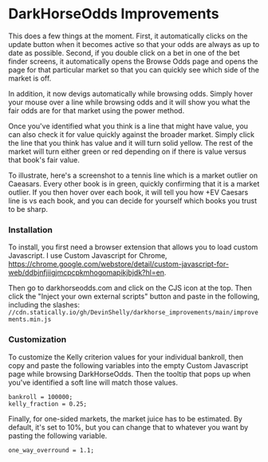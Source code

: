 # DarkHorseOdds Improvements
This does a few things at the moment. First, it automatically clicks on the update button when it becomes active so that your odds are always as up to date as possible. Second, if you double click on a bet in one of the bet finder screens, it automatically opens the Browse Odds page and opens the page for that particular market so that you can quickly see which side of the market is off.

In addition, it now devigs automatically while browsing odds. Simply hover your mouse over a line while browsing odds and it will show you what the fair odds are for that market using the power method. 

Once you've identified what you think is a line that might have value, you can also check it for value quickly against the broader market. Simply click the line that you think has value and it will turn solid yellow. The rest of the market will turn either green or red depending on if there is value versus that book's fair value. 

To illustrate, here's a screenshot to a tennis line which is a market outlier on Caeasars. Every other book is in green, quickly confirming that it is a market outlier. If you then hover over each book, it will tell you how +EV Caesars line is vs each book, and you can decide for yourself which books you trust to be sharp.

### Installation
To install, you first need a browser extension that allows you to load custom Javascript. I use Custom Javascript for Chrome, https://chrome.google.com/webstore/detail/custom-javascript-for-web/ddbjnfjiigjmcpcpkmhogomapikjbjdk?hl=en. 

Then go to darkhorseodds.com and click on the CJS icon at the top. Then click the "Inject your own external scripts" button and paste in the following, including the slashes: `//cdn.statically.io/gh/DevinShelly/darkhorse_improvements/main/improvements.min.js`

### Customization
To customize the Kelly criterion values for your individual bankroll, then copy and paste the following variables into the empty Custom Javascript page while browsing DarkHorseOdds. Then the tooltip that pops up when you've identified a soft line will match those values.
```
bankroll = 100000;
kelly_fraction = 0.25;
```

Finally, for one-sided markets, the market juice has to be estimated. By default, it's set to 10%, but you can change that to whatever you want by pasting the following variable.

```
one_way_overround = 1.1;
```

